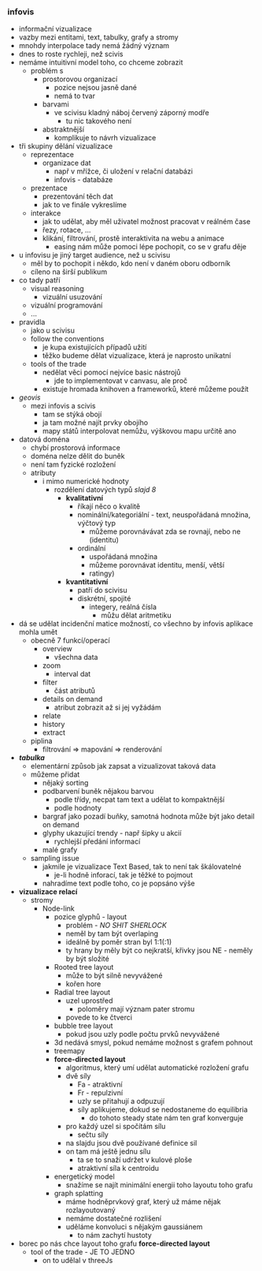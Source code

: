 ### infovis
- informační vizualizace
- vazby mezi entitami, text, tabulky, grafy a stromy
- mnohdy interpolace tady nemá žádný význam
- dnes to roste rychleji, než scivis
- nemáme intuitivní model toho, co chceme zobrazit
  - problém s
    - prostorovou organizací
      - pozice nejsou jasně dané
      - nemá to tvar
    - barvami
      - ve scivisu kladný náboj červený záporný modře
        - tu nic takového není
    - abstraktnější
      - komplikuje to návrh vizualizace
- tři skupiny dělání vizualizace
  - reprezentace  
    - organizace dat
      - např v mřížce, či uložení v relační databázi
      - infovis - databáze
  - prezentace
    - prezentování těch dat
    - jak to ve finále vykreslíme
  - interakce
    - jak to udělat, aby měl uživatel možnost pracovat v reálném čase
    - řezy, rotace, ...
    - klikání, filtrování, prostě interaktivita na webu a animace
      - easing nám může pomoci lépe pochopit, co se v grafu děje
- u infovisu je jiný target audience, než u scivisu
  - měl by to pochopit i někdo, kdo není v daném oboru odborník
  - cíleno na širší publikum
- co tady patří
  - visual reasoning
    - vizuální usuzování
  - vizuální programování
  - ...
- pravidla
  - jako u scivisu
  - follow the conventions
    - je kupa existujících případů užití
    - těžko budeme dělat vizualizace, která je naprosto unikatní
  - tools of the trade
    - nedělat věci pomocí nejvíce basic nástrojů
      - jde to implementovat v canvasu, ale proč
    - existuje hromada knihoven a frameworků, které můžeme použít
- _geovis_
  - mezi infovis a scivis
    - tam se stýká obojí
    - ja tam možné najít prvky obojího
    - mapy států interpolovat nemůžu, výškovou mapu určitě ano
- datová doména
  - chybí prostorová informace
  - doména nelze dělit do buněk
  - není tam fyzické rozložení
  - atributy
    - i mimo numerické hodnoty
      - rozdělení datových typů _slajd 8_
        - __kvalitativní__
          - říkají něco o kvalitě
          - nominální/kategoriální - text, neuspořádaná množina, výčtový typ
            - můžeme porovnávávat zda se rovnají, nebo ne (identitu)
          - ordinální
            - uspořádaná množina
            - můžeme porovnávat identitu, menší, větší
            - ratingy)
        - __kvantitativní__
          - patří do scivisu
          - diskrétní, spojité
            - integery, reálná čísla
              - můžu dělat aritmetiku
- dá se udělat incidenční matice možností, co všechno by infovis aplikace mohla umět
  - obecně 7 funkcí/operací
    - overview
      - všechna data
    - zoom
      - interval dat
    - filter
      - část atributů
    - details on demand
      - atribut zobrazit až si jej vyžádám
    - relate
    - history
    - extract
  - piplina
    - filtrování => mapování => renderování
- ___tabulka___
  - elementární způsob jak zapsat a vizualizovat taková data
  - můžeme přidat
    - nějaký sorting
    - podbarvení buněk nějakou barvou
      - podle třídy, necpat tam text a udělat to kompaktnější
      - podle hodnoty
    - bargraf jako pozadí buňky, samotná hodnota může být jako detail on demand
    - glyphy ukazující trendy - např šipky u akcií
      - rychlejší předání informací
    - malé grafy
  - sampling issue
    - jakmile je vizualizace Text Based, tak to není tak škálovatelné
      - je-li hodně inforací, tak je těžké to pojmout
    - nahradíme text podle toho, co je popsáno výše
- __vizualizace relací__
  - stromy
    - Node-link
      - pozice glyphů - layout
        - problém - _NO SHIT SHERLOCK_
        - neměl by tam být overlaping
        - ideálně by poměr stran byl 1:1(:1)
        - ty hrany by měly být co nejkratší, křivky jsou NE - neměly by být složité
      - Rooted tree layout
        - může to být silně nevyvážené
        - kořen hore
      - Radial tree layout
        - uzel uprostřed
          - poloměry mají význam pater stromu
        - povede to ke čtverci
      - bubble tree layout
        - pokud jsou uzly podle počtu prvků nevyvážené
      - 3d nedává smysl, pokud nemáme možnost s grafem pohnout
      - treemapy
      - __force-directed layout__
        - algoritmus, který umí udělat automatické rozložení grafu
        - dvě síly
          - Fa - atraktivní
          - Fr - repulzivní
          - uzly se přitahují a odpuzují
          - síly aplikujeme, dokud se nedostaneme do equilibria
            - do tohoto steady state nám ten graf konverguje
        - pro každý uzel si spočítám sílu
          - sečtu síly
        - na slajdu jsou dvě používané definice sil
        - on tam má ještě jednu sílu
          - ta se to snaží udržet v kulové ploše
          - atraktivní síla k centroidu
      - energetický model
        - snažíme se najít minimální energii toho layoutu toho grafu
      - graph splatting
        - máme hodněprvkový graf, který už máme nějak rozlayoutovaný
        - nemáme dostatečné rozlišení
        - uděláme konvoluci s nějakým gaussiánem
          - to nám zachytí hustoty
- borec po nás chce layout toho grafu __force-directed layout__
  - tool of the trade - JE TO JEDNO
    - on to udělal v threeJs
